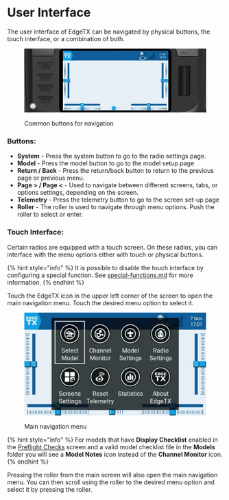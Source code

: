 # User Interface

The user interface of EdgeTX can be navigated by physical buttons, the touch interface, or a combination of both.

<figure><img src="../../.gitbook/assets/buttonnavigation.jpg" alt=""><figcaption><p>Common buttons for navigation</p></figcaption></figure>

### **Buttons:**

* **System** - Press the system button to go to the radio settings page.
* **Model** - Press the model button to go to the model setup page
* **Return / Back** - Press the return/back button to return to the previous page or previous menu.
* **Page > / Page <** - Used to navigate between different screens, tabs, or options settings, depending on the screen.
* **Telemetry** - Press the telemetry button to go to the screen set-up page
* **Roller** - The roller is used to navigate through menu options.  Push the roller to select or enter.

### **Touch Interface**:

Certain radios are equipped with a touch screen.  On these radios, you can interface with the menu options either with touch or physical buttons.&#x20;

{% hint style="info" %}
It is possible to disable the touch interface by configuring a special function. See  [special-functions.md](model-settings/special-functions.md "mention") for more information.
{% endhint %}

Touch the EdgeTX icon in the upper left corner of the screen to open the main navigation menu. Touch the desired menu option to select it.

<figure><img src="../../.gitbook/assets/mainmenu.jpg" alt=""><figcaption><p>Main navigation menu</p></figcaption></figure>

{% hint style="info" %}
For models that have **Display Checklist** enabled in the [Preflight Checks](model-settings/model-setup/preflight-checks.md) screen and a valid model checklist file in the **Models** folder you will see a **Model Notes** icon instead of the **Channel Monitor** icon.
{% endhint %}

Pressing the roller from the main screen will also open the main navigation menu. You can then scroll using the roller to the desired menu option and select it by pressing the roller.
